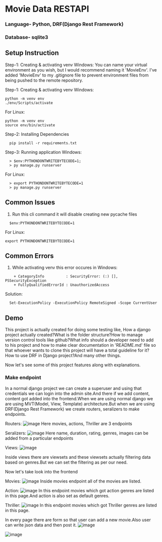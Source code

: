 # Movie Data RESTAPI

### Language- Python, DRF(Django Rest Framework)
### Database- sqlite3
## Setup Instruction
Step-1: Creating & activating venv Windows:
You can name your virtual environment as you wish, but I would recommend naming it 'MovieEnv'. I've added 'MovieEnv' to my .gitignore file to prevent environment files from being pushed to the remote repository.

Step-1: Creating & activating venv Windows:
```
python -m venv env
./env/Scripts/activate
```
For Linux:
```
python -m venv env
source env/bin/activate
```
Step-2: Installing Dependencies
```
  pip install -r requirements.txt
```
Step-3: Running application Windows:
```
  > $env:PYTHONDONTWRITEBYTECODE=1;
  > py manage.py runserver
```
For Linux:
```
  > export PYTHONDONTWRITEBYTECODE=1 
  > py manage.py runserver
```
## Common Issues
1. Run this cli command it will disable creating new pycache files
```
  $env:PYTHONDONTWRITEBYTECODE=1
```

For Linux:
```
export PYTHONDONTWRITEBYTECODE=1
```

## Common Errors
1. While activating venv this error occures in Windows:
```
    + CategoryInfo          : SecurityError: (:) [], PSSecurityException
    + FullyQualifiedErrorId : UnauthorizedAccess
```
Solution:

```
  Set-ExecutionPolicy -ExecutionPolicy RemoteSigned -Scope CurrentUser
```

## Demo
This project is actually created for doing some testing like, How a django project actually created?What is the folder structure?How to manage version control tools like github?What info should a developer need to add to his project and how to make clear documentation in 'README.md' file so that whoever wants to clone this project will have a total guideline for it? How to use DRF in Django project?And many other things.

Now let's see some of this project features along with explanations.

### Make endpoint
In a normal django project we can create a superuser and using that credentials we can login into the admin  site.And there if we add content, content got added into the frontend.When we are using normal django we are using MVT(Model, View, Template) architecture.But when we are using DRF(Django Rest Framework) we create routers, seralizers to make endpoints.

Routers:
![image](https://github.com/Emon-Khan/MovieRatingRestApi/assets/42010220/9d33d5ce-d015-4349-b9e6-846b4cef6226)
Here movies, actions, Thriller are 3 endpoints

Seralizers:
![image](https://github.com/Emon-Khan/MovieRatingRestApi/assets/42010220/f6e06d6f-c8d6-4c55-8259-395c5bd23b59)
Here name, duration, rating, genres, images can be added from a particular endpoints

Views:
![image](https://github.com/Emon-Khan/MovieRatingRestApi/assets/42010220/7cd61709-8525-43cb-b1a5-3eaf159808ad)

Inside views there are viewsets and these viewsets actually filtering data based on genres.But we can set the filtering as per our need.

Now let's take look into the frontend

Movies:
![image](https://github.com/Emon-Khan/MovieRatingRestApi/assets/42010220/772fc9ad-e980-4a6c-af32-24e0ec45754f)
Inside movies endpoint all of the movies are listed.

Action:
![image](https://github.com/Emon-Khan/MovieRatingRestApi/assets/42010220/20afc782-0e29-41ba-9bae-6354b3a0a9a5)
In this endpoint movies which got action genres are listed in this page.And action is also set as default genres.

Thriller:
![image](https://github.com/Emon-Khan/MovieRatingRestApi/assets/42010220/d62bf3ee-29a0-42f3-a1ca-a701701ff9dd)
In this endpoint movies which got Thriller genres are listed in this page.

In every page there are form so that user can add a new movie.Also user can write json data and then post it.
![image](https://github.com/Emon-Khan/MovieRatingRestApi/assets/42010220/b3cf0f05-d341-471a-845b-dd8a26a493d0)

![image](https://github.com/Emon-Khan/MovieRatingRestApi/assets/42010220/53e81f3d-1c27-4003-8f92-c61bf3234532)